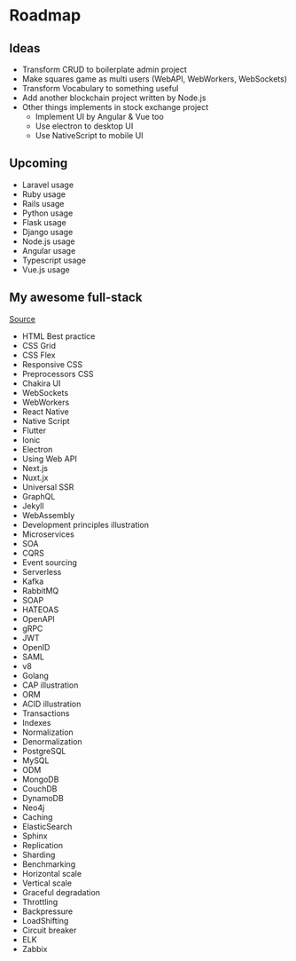 Roadmap
=======

Ideas
-----

- Transform CRUD to boilerplate admin project
- Make squares game as multi users (WebAPI, WebWorkers, WebSockets)
- Transform Vocabulary to something useful
- Add another blockchain project written by Node.js
- Other things implements in stock exchange project
  - Implement UI by Angular & Vue too
  - Use electron to desktop UI
  - Use NativeScript to mobile UI

Upcoming 
--------

- Laravel usage
- Ruby usage
- Rails usage
- Python usage
- Flask usage
- Django usage
- Node.js usage
- Angular usage
- Typescript usage
- Vue.js usage

My awesome full-stack
---------------------
[Source](https://gitlab.com/maxkully/awesome-fullstack)

- HTML Best practice
- CSS Grid
- CSS Flex
- Responsive CSS
- Preprocessors CSS
- Chakira UI
- WebSockets
- WebWorkers
- React Native
- Native Script
- Flutter
- Ionic
- Electron
- Using Web API
- Next.js
- Nuxt.jx
- Universal SSR 
- GraphQL
- Jekyll
- WebAssembly
- Development principles illustration
- Microservices
- SOA
- CQRS
- Event sourcing
- Serverless
- Kafka
- RabbitMQ
- SOAP
- HATEOAS
- OpenAPI
- gRPC
- JWT
- OpenID
- SAML
- v8
- Golang
- CAP illustration
- ORM
- ACID illustration
- Transactions
- Indexes
- Normalization
- Denormalization
- PostgreSQL 
- MySQL
- ODM
- MongoDB
- CouchDB
- DynamoDB
- Neo4j
- Caching
- ElasticSearch
- Sphinx
- Replication
- Sharding
- Benchmarking
- Horizontal scale
- Vertical scale
- Graceful degradation
- Throttling
- Backpressure
- LoadShifting
- Circuit breaker
- ELK
- Zabbix
